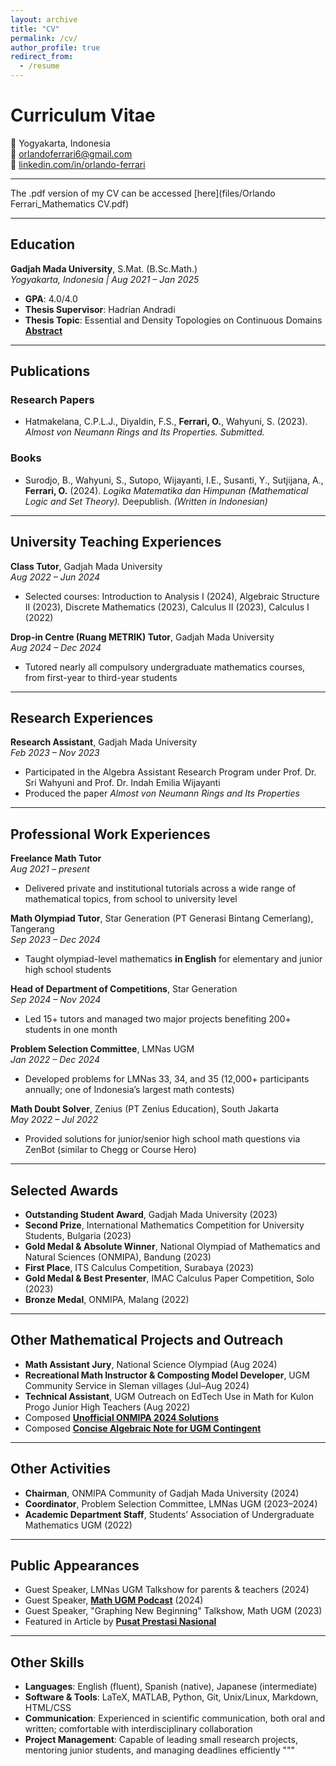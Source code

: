 ```yaml
---
layout: archive
title: "CV"
permalink: /cv/
author_profile: true
redirect_from:
  - /resume
---
```

# Curriculum Vitae

📍 Yogyakarta, Indonesia  
📧 [orlandoferrari6@gmail.com](mailto:orlandoferrari6@gmail.com)  
🔗 [linkedin.com/in/orlando-ferrari](https://linkedin.com/in/orlando-ferrari)

---

The .pdf version of my CV can be accessed [here](files/Orlando Ferrari_Mathematics CV.pdf)

---

## Education

**Gadjah Mada University**, S.Mat. (B.Sc.Math.)  
_Yogyakarta, Indonesia | Aug 2021 – Jan 2025_

- **GPA**: 4.0/4.0  
- **Thesis Supervisor**: Hadrian Andradi  
- **Thesis Topic**: Essential and Density Topologies on Continuous Domains [**Abstract**](https://drive.google.com/file/d/1FrFLZnCZSzcMYGBdr8bAOO4y7TB_Cfep/view?usp=sharing)

---

## Publications

### Research Papers
- Hatmakelana, C.P.L.J., Diyaldin, F.S., **Ferrari, O.**, Wahyuni, S. (2023). *Almost von Neumann Rings and Its Properties.* _Submitted._

### Books
- Surodjo, B., Wahyuni, S., Sutopo, Wijayanti, I.E., Susanti, Y., Sutjijana, A., **Ferrari, O.** (2024). *Logika Matematika dan Himpunan (Mathematical Logic and Set Theory).* Deepublish. _(Written in Indonesian)_

---

## University Teaching Experiences

**Class Tutor**, Gadjah Mada University  
_Aug 2022 – Jun 2024_  
- Selected courses: Introduction to Analysis I (2024), Algebraic Structure II (2023), Discrete Mathematics (2023), Calculus II (2023), Calculus I (2022)

**Drop-in Centre (Ruang METRIK) Tutor**, Gadjah Mada University  
_Aug 2024 – Dec 2024_  
- Tutored nearly all compulsory undergraduate mathematics courses, from first-year to third-year students

---

## Research Experiences

**Research Assistant**, Gadjah Mada University  
_Feb 2023 – Nov 2023_  
- Participated in the Algebra Assistant Research Program under Prof. Dr. Sri Wahyuni and Prof. Dr. Indah Emilia Wijayanti  
- Produced the paper *Almost von Neumann Rings and Its Properties*

---

## Professional Work Experiences

**Freelance Math Tutor**  
_Aug 2021 – present_  
- Delivered private and institutional tutorials across a wide range of mathematical topics, from school to university level

**Math Olympiad Tutor**, Star Generation (PT Generasi Bintang Cemerlang), Tangerang  
_Sep 2023 – Dec 2024_  
- Taught olympiad-level mathematics **in English** for elementary and junior high school students

**Head of Department of Competitions**, Star Generation  
_Sep 2024 – Nov 2024_  
- Led 15+ tutors and managed two major projects benefiting 200+ students in one month

**Problem Selection Committee**, LMNas UGM  
_Jan 2022 – Dec 2024_  
- Developed problems for LMNas 33, 34, and 35 (12,000+ participants annually; one of Indonesia’s largest math contests)

**Math Doubt Solver**, Zenius (PT Zenius Education), South Jakarta  
_May 2022 – Jul 2022_  
- Provided solutions for junior/senior high school math questions via ZenBot (similar to Chegg or Course Hero)

---

## Selected Awards

- **Outstanding Student Award**, Gadjah Mada University (2023)  
- **Second Prize**, International Mathematics Competition for University Students, Bulgaria (2023)  
- **Gold Medal & Absolute Winner**, National Olympiad of Mathematics and Natural Sciences (ONMIPA), Bandung (2023)  
- **First Place**, ITS Calculus Competition, Surabaya (2023)  
- **Gold Medal & Best Presenter**, IMAC Calculus Paper Competition, Solo (2023)  
- **Bronze Medal**, ONMIPA, Malang (2022)

---

## Other Mathematical Projects and Outreach

- **Math Assistant Jury**, National Science Olympiad (Aug 2024)  
- **Recreational Math Instructor & Composting Model Developer**, UGM Community Service in Sleman villages (Jul–Aug 2024)  
- **Technical Assistant**, UGM Outreach on EdTech Use in Math for Kulon Progo Junior High Teachers (Aug 2022)  
- Composed [**Unofficial ONMIPA 2024 Solutions**](https://drive.google.com/drive/folders/1VRVInAxXdwKjXl0Ka1--uCeefciw6BeI?usp=sharing)  
- Composed [**Concise Algebraic Note for UGM Contingent**](https://drive.google.com/file/d/1_dtOW-Oa0qH44YokdCKbzrY3zwV4415f/view?usp=sharing)

---

## Other Activities

- **Chairman**, ONMIPA Community of Gadjah Mada University (2024)  
- **Coordinator**, Problem Selection Committee, LMNas UGM (2023–2024)  
- **Academic Department Staff**, Students’ Association of Undergraduate Mathematics UGM (2022)

---

## Public Appearances

- Guest Speaker, LMNas UGM Talkshow for parents & teachers (2024)  
- Guest Speaker, [**Math UGM Podcast**](https://www.youtube.com/watch?v=SWYC8bLL5OA) (2024)  
- Guest Speaker, "Graphing New Beginning" Talkshow, Math UGM (2023)  
- Featured in Article by [**Pusat Prestasi Nasional**](https://pusatprestasinasional.kemdikbud.go.id/wara-wara/detail/lejitan-prestasi-orlando-ferrari-raih-emas-dan-nilai-terting...)

---

## Other Skills

- **Languages**: English (fluent), Spanish (native), Japanese (intermediate)
- **Software & Tools**: LaTeX, MATLAB, Python, Git, Unix/Linux, Markdown, HTML/CSS
- **Communication**: Experienced in scientific communication, both oral and written; comfortable with interdisciplinary collaboration
- **Project Management**: Capable of leading small research projects, mentoring junior students, and managing deadlines efficiently
"""
